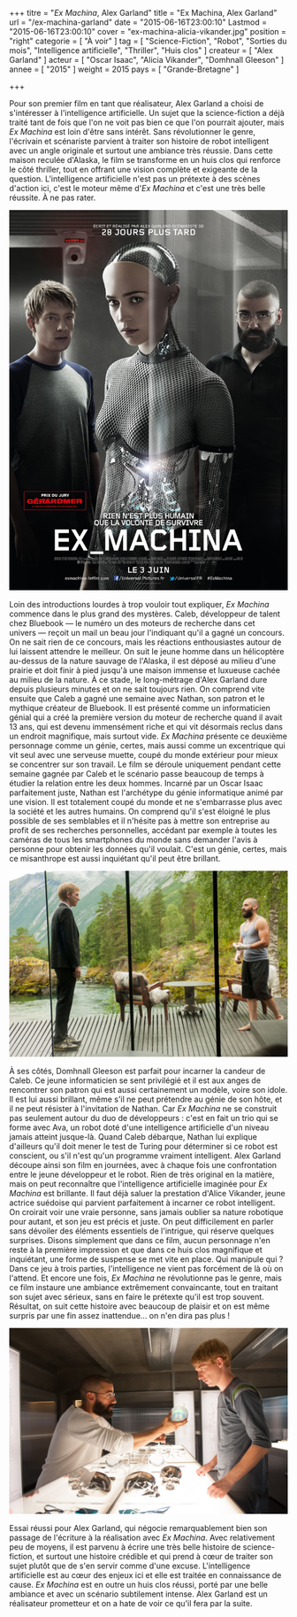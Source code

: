 +++
titre = "*Ex Machina*, Alex Garland"
title = "Ex Machina, Alex Garland"
url = "/ex-machina-garland"
date = "2015-06-16T23:00:10"
Lastmod = "2015-06-16T23:00:10"
cover = "ex-machina-alicia-vikander.jpg"
position = "right"
categorie = [ "À voir" ]
tag = [ "Science-Fiction", "Robot", "Sorties du mois", "Intelligence artificielle", "Thriller", "Huis clos" ]
createur = [ "Alex Garland" ]
acteur = [ "Oscar Isaac", "Alicia Vikander", "Domhnall Gleeson" ]
annee = [ "2015" ]
weight = 2015
pays = [ "Grande-Bretagne" ]

+++

Pour son premier film en tant que réalisateur, Alex Garland a choisi de s'intéresser à l'intelligence artificielle. Un sujet que la science-fiction a déjà traité tant de fois que l'on ne voit pas bien ce que l'on pourrait ajouter, mais *Ex Machina* est loin d'être sans intérêt. Sans révolutionner le genre, l'écrivain et scénariste parvient à traiter son histoire de robot intelligent avec un angle originale et surtout une ambiance très réussie. Dans cette maison reculée d'Alaska, le film se transforme en un huis clos qui renforce le côté thriller, tout en offrant une vision complète et exigeante de la question. L'intelligence artificielle n'est pas un prétexte à des scènes d'action ici, c'est le moteur même d'*Ex Machina* et c'est une très belle réussite. À ne pas rater.

[![Ex Machina Alex Garland](ex-machina-alex-garland.jpg)](http://www.allocine.fr/film/fichefilm_gen_cfilm=219931.html)

Loin des introductions lourdes à trop vouloir tout expliquer, *Ex Machina* commence dans le plus grand des mystères. Caleb, développeur de talent chez Bluebook — le numéro un des moteurs de recherche dans cet univers — reçoit un mail un beau jour l'indiquant qu'il a gagné un concours. On ne sait rien de ce concours, mais les réactions enthousiastes autour de lui laissent attendre le meilleur. On suit le jeune homme dans un hélicoptère au-dessus de la nature sauvage de l'Alaska, il est déposé au milieu d'une prairie et doit finir à pied jusqu'à une maison immense et luxueuse cachée au milieu de la nature. À ce stade, le long-métrage d'Alex Garland dure depuis plusieurs minutes et on ne sait toujours rien. On comprend vite ensuite que Caleb a gagné une semaine avec Nathan, son patron et le mythique créateur de Bluebook. Il est présenté comme un informaticien génial qui a créé la première version du moteur de recherche quand il avait 13 ans, qui est devenu immensément riche et qui vit désormais reclus dans un endroit magnifique, mais surtout vide. *Ex Machina* présente ce deuxième personnage comme un génie, certes, mais aussi comme un excentrique qui vit seul avec une serveuse muette, coupé du monde extérieur pour mieux se concentrer sur son travail. Le film se déroule uniquement pendant cette semaine gagnée par Caleb et le scénario passe beaucoup de temps à étudier la relation entre les deux hommes. Incarné par un Oscar Isaac parfaitement juste, Nathan est l'archétype du génie informatique animé par une vision. Il est totalement coupé du monde et ne s'embarrasse plus avec la société et les autres humains. On comprend qu'il s'est éloigné le plus possible de ses semblables et il n'hésite pas à mettre son entreprise au profit de ses recherches personnelles, accédant par exemple à toutes les caméras de tous les smartphones du monde sans demander l'avis à personne pour obtenir les données qu'il voulait. C'est un génie, certes, mais ce misanthrope est aussi inquiétant qu'il peut être brillant.

![Ex Machina Oscar Isaac Domhnall Gleeson](ex-machina-oscar-isaac-domhnall-gleeson.jpg)

À ses côtés, Domhnall Gleeson est parfait pour incarner la candeur de Caleb. Ce jeune informaticien se sent privilégié et il est aux anges de rencontrer son patron qui est aussi certainement un modèle, voire son idole. Il est lui aussi brillant, même s'il ne peut prétendre au génie de son hôte, et il ne peut résister à l'invitation de Nathan. Car *Ex Machina* ne se construit pas seulement autour du duo de développeurs : c'est en fait un trio qui se forme avec Ava, un robot doté d'une intelligence artificielle d'un niveau jamais atteint jusque-là. Quand Caleb débarque, Nathan lui explique d'ailleurs qu'il doit mener le test de Turing pour déterminer si ce robot est conscient, ou s'il n'est qu'un programme vraiment intelligent. Alex Garland découpe ainsi son film en journées, avec à chaque fois une confrontation entre le jeune développeur et le robot. Rien de très original en la matière, mais on peut reconnaître que l'intelligence artificielle imaginée pour *Ex Machina* est brillante. Il faut déjà saluer la prestation d'Alice Vikander, jeune actrice suédoise qui parvient parfaitement à incarner ce robot intelligent. On croirait voir une vraie personne, sans jamais oublier sa nature robotique pour autant, et son jeu est précis et juste. On peut difficilement en parler sans dévoiler des éléments essentiels de l'intrigue, qui réserve quelques surprises. Disons simplement que dans ce film, aucun personnage n'en reste à la première impression et que dans ce huis clos magnifique et inquiétant, une forme de suspense se met vite en place. Qui manipule qui ? Dans ce jeu à trois parties, l'intelligence ne vient pas forcément de là où on l'attend. Et encore une fois, *Ex Machina* ne révolutionne pas le genre, mais ce film instaure une ambiance extrêmement convaincante, tout en traitant son sujet avec sérieux, sans en faire le prétexte qu'il est trop souvent. Résultat, on suit cette histoire avec beaucoup de plaisir et on est même surpris par une fin assez inattendue… on n'en dira pas plus&nbsp;!

![Ex Machina Domhnall Gleeson Oscar Isaac](ex-machina-domhnall-gleeson-oscar-isaac.jpg)

Essai réussi pour Alex Garland, qui négocie remarquablement bien son passage de l'écriture à la réalisation avec *Ex Machina*. Avec relativement peu de moyens, il est parvenu à écrire une très belle histoire de science-fiction, et surtout une histoire crédible et qui prend à cœur de traiter son sujet plutôt que de s'en servir comme d'une excuse. L'intelligence artificielle est au cœur des enjeux ici et elle est traitée en connaissance de cause. *Ex Machina* est en outre un huis clos réussi, porté par une belle ambiance et avec un scénario subtilement intense. Alex Garland est un réalisateur prometteur et on a hate de voir ce qu'il fera par la suite. 